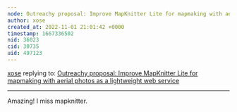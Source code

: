 ```yaml
---
node: Outreachy proposal: Improve MapKnitter Lite for mapmaking with aerial photos as a lightweight web service
author: xose
created_at: 2022-11-01 21:01:42 +0000
timestamp: 1667336502
nid: 36023
cid: 30735
uid: 497123
---
```




[xose](../profile/xose) replying to: [Outreachy proposal: Improve MapKnitter Lite for mapmaking with aerial photos as a lightweight web service](../notes/vanithak/10-31-2022/outreachy-proposal-improve-mapknitter-lite-for-mapmaking-with-aerial-photos-as-a-lightweight-web-service)

----
Amazing! I miss mapknitter.